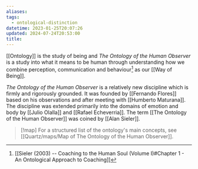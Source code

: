 ```yaml
---
aliases: 
tags:
  - ontological-distinction
datetime: 2023-01-25T20:07:26
updated: 2024-07-24T20:53:00
title: 
---
```

[[Ontology]] is the study of being and *The Ontology of the Human Observer* is a study into what it means to be human through understanding how we combine perception, communication and behaviour[^1] as our [[Way of Being]].

*The Ontology of the Human Observer* is a relatively new discipline which is firmly and rigorously grounded. It was founded by [[Fernando Flores]] based on his observations and after meeting with [[Humberto Maturana]]. The discipline was extended primarily into the domains of emotion and body by [[Julio Olalla]] and [[Rafael Echeverria]]. The term [[The Ontology of the Human Observer]] was coined by [[Alan Sieler]].

> [!map] 
> For a structured list of the ontology's main concepts, see [[Quartz/maps/Map of The Ontology of the Human Observer]].

[^1]: [[Sieler (2003) -- Coaching to the Human Soul (Volume I)#Chapter 1 - An Ontological Approach to Coaching]]